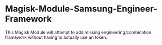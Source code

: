 # Magisk-Module-Samsung-Engineer-Framework
This Magisk Module will attempt to add missing engineering/combination framework without having to actually use an token.

